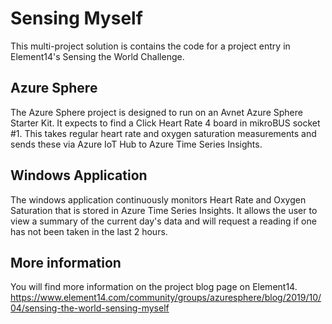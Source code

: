 # Sensing Myself

This multi-project solution is contains the code for a project entry in Element14's Sensing the World Challenge.

## Azure Sphere
The Azure Sphere project is designed to run on an Avnet Azure Sphere Starter Kit. It expects to find a Click Heart Rate 4 board in mikroBUS socket #1. This takes regular heart rate and oxygen saturation measurements and sends these via Azure IoT Hub to Azure Time Series Insights.

## Windows Application
The windows application continuously monitors Heart Rate and Oxygen Saturation that is stored in Azure Time Series Insights. It allows the user to view a summary of the current day's data and will request a reading if one has not been taken in the last 2 hours.

## More information
You will find more information on the project blog page on Element14.
https://www.element14.com/community/groups/azuresphere/blog/2019/10/04/sensing-the-world-sensing-myself